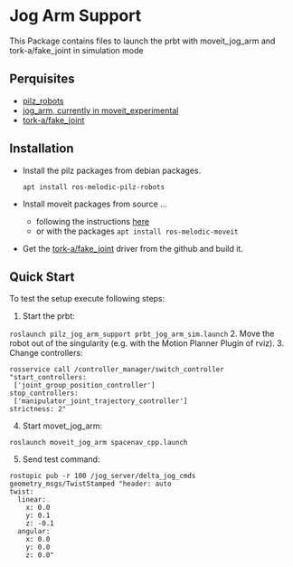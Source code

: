 # Jog Arm Support
This Package contains files to launch the prbt with moveit_jog_arm and tork-a/fake_joint in simulation mode

## Perquisites
* [pilz_robots](http://wiki.ros.org/pilz_robots)
* [jog_arm, currently in moveit_experimental](https://github.com/ros-planning/moveit)
* [tork-a/fake_joint](https://github.com/tork-a/fake_joint)

## Installation
- Install the pilz packages from debian packages.

   ```apt install ros-melodic-pilz-robots```
- Install moveit packages from source ...
  - following the instructions [here](https://moveit.ros.org/install/source/)
  - or with the packages ```apt install ros-melodic-moveit```
- Get the [tork-a/fake_joint](https://github.com/tork-a/fake_joint) driver from the github and build it.


## Quick Start
To test the setup execute following steps:
1. Start the prbt: 

```roslaunch pilz_jog_arm_support prbt_jog_arm_sim.launch```
2. Move the robot out of the singularity (e.g. with the Motion Planner Plugin of rviz).
3. Change controllers: 
```shell script
rosservice call /controller_manager/switch_controller "start_controllers:
 ['joint_group_position_controller']
stop_controllers:
 ['manipulator_joint_trajectory_controller']
strictness: 2"
```
4. Start movet_jog_arm: 

```shell script
roslaunch moveit_jog_arm spacenav_cpp.launch
```
5. Send test command:
```shell script
rostopic pub -r 100 /jog_server/delta_jog_cmds geometry_msgs/TwistStamped "header: auto
twist:
  linear:
    x: 0.0
    y: 0.1
    z: -0.1
  angular:
    x: 0.0
    y: 0.0
    z: 0.0"
```